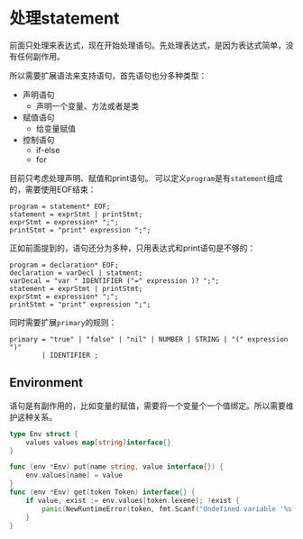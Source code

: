 # 处理statement

前面只处理来表达式，现在开始处理语句。先处理表达式，是因为表达式简单，没有任何副作用。

所以需要扩展语法来支持语句，首先语句也分多种类型：
* 声明语句
  * 声明一个变量、方法或者是类
* 赋值语句
  * 给变量赋值
* 控制语句
  * if-else
  * for

目前只考虑处理声明、赋值和print语句。
可以定义`program`是有`statement`组成的，需要使用EOF结束：
```
program = statement* EOF;
statement = exprStmt | printStmt;
exprStmt = expression* ";";
printStmt = "print" expression ";";
```

正如前面提到的，语句还分为多种，只用表达式和print语句是不够的：
```
program = declaration* EOF;
declaration = varDecl | statment;
varDecal = "var " IDENTIFIER ("=" expression )? ";";
statement = exprStmt | printStmt;
exprStmt = expression* ";";
printStmt = "print" expression ";";
```

同时需要扩展`primary`的规则：
```
primary = "true" | "false" | "nil" | NUMBER | STRING | "(" expression ")"
        | IDENTIFIER ;
```

## Environment

语句是有副作用的，比如变量的赋值，需要将一个变量个一个值绑定。所以需要维护这种关系。

```go
type Env struct {
	values values map[string]interface{}
}

func (env *Env) put(name string, value interface{}) {
	env.values[name] = value
}
func (env *Env) get(token Token) interface{} {
	if value, exist := env.values[token.lexeme]; !exist {
	    panic(NewRuntimeError(token, fmt.Scanf("Undefined variable '%s'.", token.lexeme)))	
    }
}
```